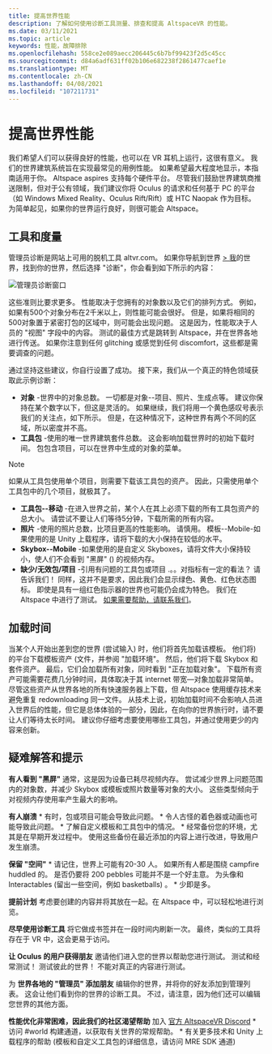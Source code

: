 ```yaml
---
title: 提高世界性能
description: 了解如何使用诊断工具测量、排查和提高 AltspaceVR 的性能。
ms.date: 03/11/2021
ms.topic: article
keywords: 性能，故障排除
ms.openlocfilehash: 558ce2e089aecc206445c6b7bf99423f2d5c45cc
ms.sourcegitcommit: d84a6adf631ff02b106e682238f2861477caef1e
ms.translationtype: MT
ms.contentlocale: zh-CN
ms.lasthandoff: 04/08/2021
ms.locfileid: "107211731"
---
```

# <a name="improving-world-performance"></a>提高世界性能

我们希望人们可以获得良好的性能，也可以在 VR 耳机上运行，这很有意义。 我们的世界建筑系统旨在实现最常见的用例性能。 如果希望最大程度地显示，本指南适用于你。 Altspace aspires 支持每个硬件平台。 尽管我们鼓励世界建筑商推送限制，但对于公有领域，我们建议你将 Oculus 的请求和任何基于 PC 的平台（如 Windows Mixed Reality、Oculus Rift/Rift）或 HTC Naopak 作为目标。 为简单起见，如果你的世界运行良好，则很可能会 Altspace。

## <a name="tools-and-measurement"></a>工具和度量

管理员诊断是网站上可用的脱机工具 altvr.com。 如果你导航到世界 [> 我](https://account.altvr.com/users/sign_in)的世界，找到你的世界，然后选择 "诊断"，你会看到如下所示的内容：

![管理员诊断窗口](images/performance.png)

这些准则比要求更多。 性能取决于您拥有的对象数以及它们的排列方式。 例如，如果有500个对象分布在2千米以上，则性能可能会很好。 但是，如果将相同的500对象置于紧密打包的区域中，则可能会出现问题。 这是因为，性能取决于人员的 "视图" 字段中的内容。 测试的最佳方式是跳转到 Altspace，并在世界各地进行传送。 如果你注意到任何 glitching 或感觉到任何 discomfort，这些都是需要调查的问题。

通过坚持这些建议，你自行设置了成功。 接下来，我们从一个真正的特色领域获取此示例诊断： 

* **对象** -世界中的对象总数。 一切都是对象--项目、照片、生成点等。 建议你保持在某个数字以下，但这是灵活的。 如果继续，我们将用一个黄色感叹号表示我们的关注点，如下所示。 但是，在这种情况下，这种世界有两个不同的区域，所以密度并不高。
* **工具包** -使用的唯一世界建筑套件总数。 这会影响加载世界时的初始下载时间。 包包含项目，可以在世界中生成的对象的菜单。 

> [!NOTE] 
> 如果从工具包使用单个项目，则需要下载该工具包的资产。 因此，只需使用单个工具包中的几个项目，就极其了。 

* **工具包--移动** -在进入世界之前，某个人在其上必须下载的所有工具包资产的总大小。 请尝试不要让人们等待5分钟，下载所需的所有内容。
* **照片** -使用的照片总数，比项目更高的性能影响。 请慎用。
模板--Mobile-如果使用的是 Unity 上载程序，请将下载的大小保持在较低的水平。
* **Skybox--Mobile** -如果使用的是自定义 Skyboxes，请将文件大小保持较小，使人们不会看到 "黑屏" () 的视频内存。
* **缺少/无效包/项目** -引用有问题的工具包或项目 .。。对指标有一定的看法？ 请告诉我们！
同样，这并不是要求，因此我们会显示绿色、黄色、红色状态图标。 即使是具有一组红色指示器的世界也可能仍会成为特色。 我们在 Altspace 中进行了测试。 [如果需要帮助，请联系我们](getting-help.md)。 

## <a name="load-time"></a>加载时间

当某个人开始出差到您的世界 (尝试输入) 时，他们将首先加载该模板。 他们将) 的平台下载模板资产 (文件，并参阅 "加载环境"。 然后，他们将下载 Skybox 和套件资产。 最后，它们会加载所有对象，同时看到 "正在加载对象"。 下载所有资产可能需要花费几分钟时间，具体取决于其 internet 带宽—对象加载非常简单。 尽管这些资产从世界各地的所有快速服务器上下载，但 Altspace 使用缓存技术来避免重复 redownloading 同一文件。 从技术上说，初始加载时间不会影响人员进入世界后的性能，但它是总体体验的一部分，因此，在向你的世界旅行时，请不要让人们等待太长时间。 建议你仔细考虑要使用哪些工具包，并通过使用更少的内容来创新。

## <a name="troubleshooting-and-tips"></a>疑难解答和提示

**有人看到 "黑屏"** 通常，这是因为设备已耗尽视频内存。 尝试减少世界上问题范围内的对象数，并减少 Skybox 或模板或照片数量等对象的大小。 这些类型倾向于对视频内存使用率产生最大的影响。

**有人崩溃**
    * 有时，包或项目可能会导致此问题。
    * 令人古怪的着色器或动画也可能导致此问题。
    * 了解自定义模板和工具包中的情况。
    * 经常备份您的环境，尤其是在早期开发过程中。 使用这些备份在最近添加的内容上进行改进，导致用户发生崩溃。

**保留 "空间"**
    * 请记住，世界上可能有20-30 人。 如果所有人都是围绕 campfire huddled 的。 是否仍要将 200 pebbles 可能并不是一个好主意。 为头像和 Interactables (留出一些空间，例如 basketballs) 。
    * 少即是多。

**提前计划** 考虑要创建的内容并将其放在一起。在 Altspace 中，可以轻松地进行浏览。

**尽早使用诊断工具** 将它做成书签并在一段时间内刷新一次。 最终，类似的工具将存在于 VR 中，这会更易于访问。

**让 Oculus 的用户获得朋友** 邀请他们进入您的世界以帮助您进行测试。 测试和经常测试！ 测试彼此的世界！ 不能对真正的内容进行测试。

为 **世界各地的 "管理员" 添加朋友** 编辑你的世界，并将你的好友添加到管理列表。 这会让他们看到你的世界的诊断工具。 不过，请注意，因为他们还可以编辑您世界的其他方面。 

**性能优化非常困难，因此我们的社区渴望帮助** 加入 [官方 AltspaceVR Discord](https://discordapp.com/invite/altspacevr) * 访问 #world 构建通道，以获取有关世界的常规帮助。
    * 有关更多技术和 Unity 上载程序的帮助 (模板和自定义工具包的详细信息，请访问 MRE SDK 通道) 